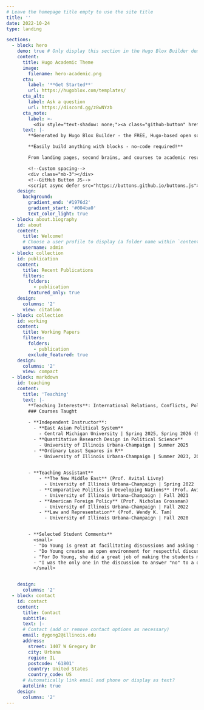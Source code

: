 ```yaml
---
# Leave the homepage title empty to use the site title
title: ''
date: 2022-10-24
type: landing

sections:
  - block: hero
    demo: true # Only display this section in the Hugo Blox Builder demo site
    content:
      title: Hugo Academic Theme
      image:
        filename: hero-academic.png
      cta:
        label: '**Get Started**'
        url: https://hugoblox.com/templates/
      cta_alt:
        label: Ask a question
        url: https://discord.gg/z8wNYzb
      cta_note:
        label: >-
          <div style="text-shadow: none;"><a class="github-button" href="https://github.com/HugoBlox/hugo-blox-builder" data-icon="octicon-star" data-size="large" data-show-count="true" aria-label="Star">Star Hugo Blox Builder</a></div><div style="text-shadow: none;"><a class="github-button" href="https://github.com/HugoBlox/theme-academic-cv" data-icon="octicon-star" data-size="large" data-show-count="true" aria-label="Star">Star the Academic template</a></div>
      text: |-
        **Generated by Hugo Blox Builder - the FREE, Hugo-based open source website builder trusted by 500,000+ sites.**

        **Easily build anything with blocks - no-code required!**

        From landing pages, second brains, and courses to academic resumés, conferences, and tech blogs.

        <!--Custom spacing-->
        <div class="mb-3"></div>
        <!--GitHub Button JS-->
        <script async defer src="https://buttons.github.io/buttons.js"></script>
    design:
      background:
        gradient_end: '#1976d2'
        gradient_start: '#004ba0'
        text_color_light: true
  - block: about.biography
    id: about
    content:
      title: Welcome!
      # Choose a user profile to display (a folder name within `content/authors/`)
      username: admin
  - block: collection
    id: publication
    content:
      title: Recent Publications
      filters:
        folders:
          - publication
        featured_only: true
    design:
      columns: '2'
      view: citation
  - block: collection
    id: working
    content:
      title: Working Papers
      filters:
        folders:
          - publication
        exclude_featured: true
    design:
      columns: '2'
      view: compact
  - block: markdown
    id: teaching
    content:
      title: 'Teaching'
      text: |-
        **Teaching Interests**: International Relations, Conflicts, Political Violence, Research Methods
        ### Courses Taught
    
        - **Independent Instructor**:
          - **East Asian Political System**
            - Central Michigan University | Spring 2025, Spring 2026 (Scheduled)
          - **Quantitative Research Design in Political Science**
            - University of Illinois Urbana-Champaign | Summer 2025
          - **Ordinary Least Squares in R**
            - University of Illinois Urbana-Champaign | Summer 2023, 2024

    
        - **Teaching Assistant**
            - **The New Middle East** (Prof. Avital Livny)
              - University of Illinois Urbana-Champaign | Spring 2022
            - **Comparative Politics in Developing Nations** (Prof. Avital Livny)
              - University of Illinois Urbana-Champaign | Fall 2021
            - **American Foreign Policy** (Prof. Nicholas Grossman)
              - University of Illinois Urbana-Champaign | Fall 2022
            - **Law and Representation** (Prof. Wendy K. Tam)
              - University of Illinois Urbana-Champaign | Fall 2020


        - **Selected Student Comments**
          <small>
          - "Do Young is great at facilitating discussions and asking follow-up questions to provoke more thought in students."
          - "Do Young creates an open environment for respectful discussion- I have always felt that I am heard, and whenever I have fumbled or got confused while speaking about my opinion, Do Young helps in clarifying and making the opinion a sort of more linear argument."
          - "For Do Young, she did a great job of making the students more engaged in discussion than what was feasible in lecture. Likewise, she also enabled certain interactive games, like the usage of the non-anonymous dictator game to help us better understand the material."
          - "I was the only one in the discussion to answer "no" to a question and explained my reasoning, and Do Young asked me extensive questions that were very specific to the reasoning I gave, and really pushed my intellectual boundaries."
          </small>


    design:
      columns: '2'
  - block: contact
    id: contact
    content:
      title: Contact
      subtitle:
      text: |-
      # Contact (add or remove contact options as necessary)
      email: dygong2@illinois.edu
      address:
        street: 1407 W Gregory Dr
        city: Urbana
        region: IL
        postcode: '61801'
        country: United States
        country_code: US
      # Automatically link email and phone or display as text?
      autolink: true
    design:
      columns: '2'
---
```

